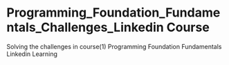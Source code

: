 # Programming_Foundation_Fundamentals_Challenges_Linkedin Course
Solving the challenges in course(1) Programming Foundation  Fundamentals Linkedin Learning 
